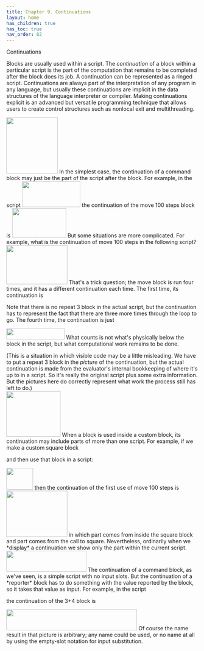 ```yaml
---
title: Chapter 9. Continuations
layout: home
has_children: true
has_toc: true
nav_order: 82
---
```


 Continuations

Blocks are usually used within a script. The *continuation* of a block
within a particular script is the part of the computation that remains
to be completed after the block does its job. A continuation can be
represented as a ringed script. Continuations are always part of the
interpretation of any program in any language, but usually these
continuations are implicit in the data structures of the language
interpreter or compiler. Making continuations explicit is an advanced
but versatile programming technique that allows users to create control
structures such as nonlocal exit and multithreading.

<img src="/snap-manual/assets/images/image874.png" style="width:135px; height:148px">
In the simplest case, the continuation of
a command block may just be the part of the script after the block. For
example, in the script

<img src="/snap-manual/assets/images/image875.png" style="width:153px; height:68px">
the continuation of the move 100 steps
block is

<img src="/snap-manual/assets/images/image876.png" style="width:142px; height:77px">
But some situations are more complicated.
For example, what is the continuation of move 100 steps in the following
script?

<img src="/snap-manual/assets/images/image877.png" style="width:160px; height:103px">
That's a trick question; the move block is
run four times, and it has a different continuation each time. The first
time, its continuation is

Note that there is no repeat 3 block in the actual script, but the
continuation has to represent the fact that there are three more times
through the loop to go. The fourth time, the continuation is just

<img src="/snap-manual/assets/images/image878.png" style="width:153px; height:29px">
What counts is not what's physically
below the block in the script, but what computational work remains to be
done.

(This is a situation in which visible code may be a little misleading.
We have to put a repeat 3 block in the *picture* of the continuation,
but the actual continuation is made from the evaluator's internal
bookkeeping of where it's up to in a script. So it's really the original
script plus some extra information. But the pictures here do correctly
represent what work the process still has left to do.)\
<img src="/snap-manual/assets/images/image879.png" style="width:142px; height:120px">
When a block is used inside a custom block, its
continuation may include parts of more than one script. For example, if
we make a custom square block

and then use that block in a script:

<img src="/snap-manual/assets/images/image880.png" style="width:70px; height:57px">
then the continuation of the first use of move 100
steps is

<img src="/snap-manual/assets/images/image881.png" style="width:160px; height:121px">
in which part comes from inside the square
block and part comes from the call to square. Nevertheless, ordinarily
when we *display* a continuation we show only the part within the
current script.

<img src="/snap-manual/assets/images/image882.png" style="width:210px; height:55px">
The continuation of a command block, as
we've seen, is a simple script with no input slots. But the continuation
of a *reporter* block has to do something with the value reported by the
block, so it takes that value as input. For example, in the script

the continuation of the 3+4 block is

<img src="/snap-manual/assets/images/image883.png" style="width:343px; height:55px">
Of course the name result in that picture
is arbitrary; any name could be used, or no name at all by using the
empty-slot notation for input substitution.

